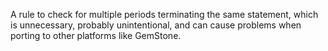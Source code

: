 A rule to check for multiple periods terminating the same statement, which is unnecessary, probably unintentional, and can cause problems when porting to other platforms like GemStone.